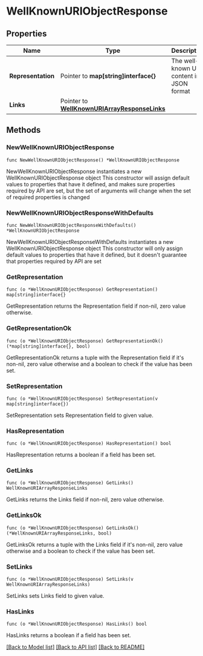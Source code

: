 # WellKnownURIObjectResponse

## Properties

Name | Type | Description | Notes
------------ | ------------- | ------------- | -------------
**Representation** | Pointer to **map[string]interface{}** | The well-known URI content in JSON format | [optional] 
**Links** | Pointer to [**WellKnownURIArrayResponseLinks**](WellKnownURIArrayResponseLinks.md) |  | [optional] 

## Methods

### NewWellKnownURIObjectResponse

`func NewWellKnownURIObjectResponse() *WellKnownURIObjectResponse`

NewWellKnownURIObjectResponse instantiates a new WellKnownURIObjectResponse object
This constructor will assign default values to properties that have it defined,
and makes sure properties required by API are set, but the set of arguments
will change when the set of required properties is changed

### NewWellKnownURIObjectResponseWithDefaults

`func NewWellKnownURIObjectResponseWithDefaults() *WellKnownURIObjectResponse`

NewWellKnownURIObjectResponseWithDefaults instantiates a new WellKnownURIObjectResponse object
This constructor will only assign default values to properties that have it defined,
but it doesn't guarantee that properties required by API are set

### GetRepresentation

`func (o *WellKnownURIObjectResponse) GetRepresentation() map[string]interface{}`

GetRepresentation returns the Representation field if non-nil, zero value otherwise.

### GetRepresentationOk

`func (o *WellKnownURIObjectResponse) GetRepresentationOk() (*map[string]interface{}, bool)`

GetRepresentationOk returns a tuple with the Representation field if it's non-nil, zero value otherwise
and a boolean to check if the value has been set.

### SetRepresentation

`func (o *WellKnownURIObjectResponse) SetRepresentation(v map[string]interface{})`

SetRepresentation sets Representation field to given value.

### HasRepresentation

`func (o *WellKnownURIObjectResponse) HasRepresentation() bool`

HasRepresentation returns a boolean if a field has been set.

### GetLinks

`func (o *WellKnownURIObjectResponse) GetLinks() WellKnownURIArrayResponseLinks`

GetLinks returns the Links field if non-nil, zero value otherwise.

### GetLinksOk

`func (o *WellKnownURIObjectResponse) GetLinksOk() (*WellKnownURIArrayResponseLinks, bool)`

GetLinksOk returns a tuple with the Links field if it's non-nil, zero value otherwise
and a boolean to check if the value has been set.

### SetLinks

`func (o *WellKnownURIObjectResponse) SetLinks(v WellKnownURIArrayResponseLinks)`

SetLinks sets Links field to given value.

### HasLinks

`func (o *WellKnownURIObjectResponse) HasLinks() bool`

HasLinks returns a boolean if a field has been set.


[[Back to Model list]](../README.md#documentation-for-models) [[Back to API list]](../README.md#documentation-for-api-endpoints) [[Back to README]](../README.md)


